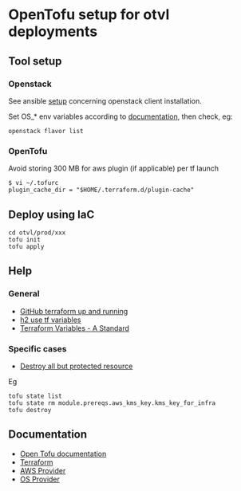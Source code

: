 # OpenTofu setup for otvl deployments

## Tool setup

### Openstack

See ansible
[setup](../ansible/README.md)
concerning openstack client installation.

Set OS_* env variables according to
[documentation](https://docs.openstack.org/python-openstackclient/3.4.1/man/openstack.html#environment-variables),
then check, eg:

    openstack flavor list

### OpenTofu

Avoid storing 300 MB for aws plugin (if applicable) per tf launch

    $ vi ~/.tofurc
    plugin_cache_dir = "$HOME/.terraform.d/plugin-cache"

## Deploy using IaC

    cd otvl/prod/xxx
    tofu init
    tofu apply

## Help

### General

- [GitHub terraform up and running](https://github.com/brikis98/terraform-up-and-running-code)
- [h2 use tf variables](https://spacelift.io/blog/how-to-use-terraform-variables)
- [Terraform Variables - A Standard](https://lachlanwhite.com/posts/terraform/10-11-2021-terraform-variables-a-standard/)

### Specific cases

- [Destroy all but protected resource](https://stackoverflow.com/questions/55265203/terraform-delete-all-resources-except-one)

Eg

    tofu state list
    tofu state rm module.prereqs.aws_kms_key.kms_key_for_infra
    tofu destroy

## Documentation

- [Open Tofu documentation](https://opentofu.org/docs/cli/)
- [Terraform](https://developer.hashicorp.com/terraform?product_intent=terraform)
- [AWS Provider](https://registry.terraform.io/providers/hashicorp/aws/latest/docs)
- [OS Provider](https://registry.terraform.io/providers/terraform-provider-openstack/openstack/latest/docs)
